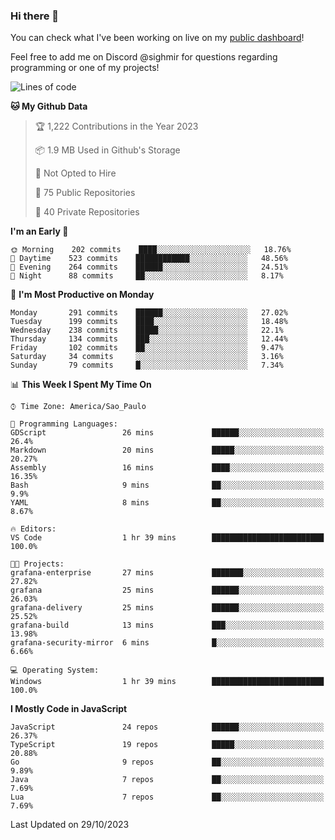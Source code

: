 ### Hi there 👋

<!--
**guicaulada/guicaulada** is a ✨ _special_ ✨ repository because its `README.md` (this file) appears on your GitHub profile.

Here are some ideas to get you started:

- 🔭 I’m currently working on ...
- 🌱 I’m currently learning ...
- 👯 I’m looking to collaborate on ...
- 🤔 I’m looking for help with ...
- 💬 Ask me about ...
- 📫 How to reach me: ...
- 😄 Pronouns: ...
- ⚡ Fun fact: ...
-->

You can check what I've been working on live on my [public dashboard](https://guicaulada.grafana.net/public-dashboards/7b7f644500ec4e6cb5d7a4e7b5ed0dab)!

Feel free to add me on Discord @sighmir for questions regarding programming or one of my projects!

<!--START_SECTION:waka-->
![Lines of code](https://img.shields.io/badge/From%20Hello%20World%20I%27ve%20Written-19.5%20million%20lines%20of%20code-blue)

**🐱 My Github Data** 

> 🏆 1,222 Contributions in the Year 2023
 > 
> 📦 1.9 MB Used in Github's Storage 
 > 
> 🚫 Not Opted to Hire
 > 
> 📜 75 Public Repositories 
 > 
> 🔑 40 Private Repositories  
 > 
**I'm an Early 🐤** 

```text
🌞 Morning    202 commits    ████░░░░░░░░░░░░░░░░░░░░░   18.76% 
🌆 Daytime    523 commits    ████████████░░░░░░░░░░░░░   48.56% 
🌃 Evening    264 commits    ██████░░░░░░░░░░░░░░░░░░░   24.51% 
🌙 Night      88 commits     ██░░░░░░░░░░░░░░░░░░░░░░░   8.17%

```
📅 **I'm Most Productive on Monday** 

```text
Monday       291 commits    ██████░░░░░░░░░░░░░░░░░░░   27.02% 
Tuesday      199 commits    ████░░░░░░░░░░░░░░░░░░░░░   18.48% 
Wednesday    238 commits    █████░░░░░░░░░░░░░░░░░░░░   22.1% 
Thursday     134 commits    ███░░░░░░░░░░░░░░░░░░░░░░   12.44% 
Friday       102 commits    ██░░░░░░░░░░░░░░░░░░░░░░░   9.47% 
Saturday     34 commits     ░░░░░░░░░░░░░░░░░░░░░░░░░   3.16% 
Sunday       79 commits     █░░░░░░░░░░░░░░░░░░░░░░░░   7.34%

```


📊 **This Week I Spent My Time On** 

```text
⌚︎ Time Zone: America/Sao_Paulo

💬 Programming Languages: 
GDScript                 26 mins             ██████░░░░░░░░░░░░░░░░░░░   26.4% 
Markdown                 20 mins             █████░░░░░░░░░░░░░░░░░░░░   20.27% 
Assembly                 16 mins             ████░░░░░░░░░░░░░░░░░░░░░   16.35% 
Bash                     9 mins              ██░░░░░░░░░░░░░░░░░░░░░░░   9.9% 
YAML                     8 mins              ██░░░░░░░░░░░░░░░░░░░░░░░   8.67%

🔥 Editors: 
VS Code                  1 hr 39 mins        █████████████████████████   100.0%

🐱‍💻 Projects: 
grafana-enterprise       27 mins             ███████░░░░░░░░░░░░░░░░░░   27.82% 
grafana                  25 mins             ██████░░░░░░░░░░░░░░░░░░░   26.03% 
grafana-delivery         25 mins             ██████░░░░░░░░░░░░░░░░░░░   25.52% 
grafana-build            13 mins             ███░░░░░░░░░░░░░░░░░░░░░░   13.98% 
grafana-security-mirror  6 mins              █░░░░░░░░░░░░░░░░░░░░░░░░   6.66%

💻 Operating System: 
Windows                  1 hr 39 mins        █████████████████████████   100.0%

```

**I Mostly Code in JavaScript** 

```text
JavaScript               24 repos            ██████░░░░░░░░░░░░░░░░░░░   26.37% 
TypeScript               19 repos            █████░░░░░░░░░░░░░░░░░░░░   20.88% 
Go                       9 repos             ██░░░░░░░░░░░░░░░░░░░░░░░   9.89% 
Java                     7 repos             ██░░░░░░░░░░░░░░░░░░░░░░░   7.69% 
Lua                      7 repos             ██░░░░░░░░░░░░░░░░░░░░░░░   7.69%

```



 Last Updated on 29/10/2023
<!--END_SECTION:waka-->
